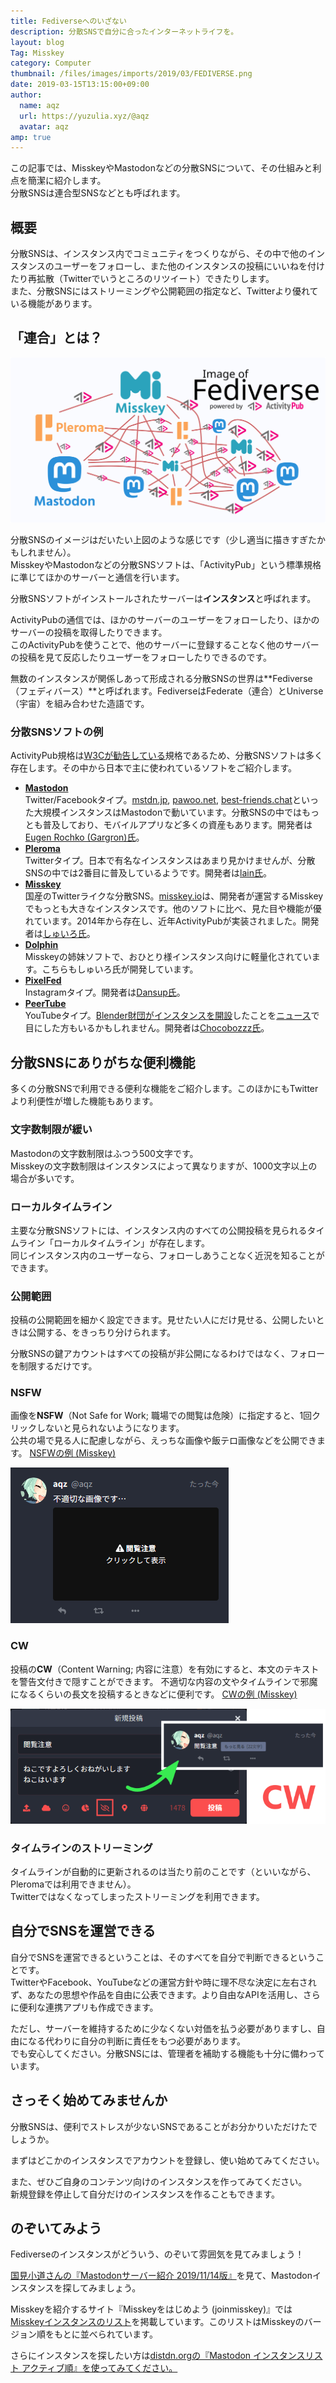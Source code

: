 ```yaml
---
title: Fediverseへのいざない
description: 分散SNSで自分に合ったインターネットライフを。
layout: blog
Tag: Misskey
category: Computer
thumbnail: /files/images/imports/2019/03/FEDIVERSE.png
date: 2019-03-15T13:15:00+09:00
author:
  name: aqz
  url: https://yuzulia.xyz/@aqz
  avatar: aqz
amp: true
---
```

この記事では、MisskeyやMastodonなどの分散SNSについて、その仕組みと利点を簡潔に紹介します。  
分散SNSは連合型SNSなどとも呼ばれます。

## 概要
分散SNSは、インスタンス内でコミュニティをつくりながら、その中で他のインスタンスのユーザーをフォローし、また他のインスタンスの投稿にいいねを付けたり再拡散（Twitterでいうところのリツイート）できたりします。  
また、分散SNSにはストリーミングや公開範囲の指定など、Twitterより優れている機能があります。

## 「連合」とは？
![Fediverseのイメージ](/files/images/imports/2019/03/FEDIVERSE.svg)

分散SNSのイメージはだいたい上図のような感じです（少し適当に描きすぎたかもしれません）。  
MisskeyやMastodonなどの分散SNSソフトは、「ActivityPub」という標準規格に準じてほかのサーバーと通信を行います。  

分散SNSソフトがインストールされたサーバーは**インスタンス**と呼ばれます。

ActivityPubの通信では、ほかのサーバーのユーザーをフォローしたり、ほかのサーバーの投稿を取得したりできます。  
このActivityPubを使うことで、他のサーバーに登録することなく他のサーバーの投稿を見て反応したりユーザーをフォローしたりできるのです。

無数のインスタンスが関係しあって形成される分散SNSの世界は**Fediverse（フェディバース）**と呼ばれます。FediverseはFederate（連合）とUniverse（宇宙）を組み合わせた造語です。

### 分散SNSソフトの例
ActivityPub規格は[W3Cが勧告している](https://www.w3.org/TR/activitypub/)規格であるため、分散SNSソフトは多く存在します。その中から日本で主に使われているソフトをご紹介します。

- [**Mastodon**](https://joinmastodon.org/)  
  Twitter/Facebookタイプ。[mstdn.jp](https://mstdn.jp), [pawoo.net](https://pawoo.net), [best-friends.chat](https://best-friends.chat)といった大規模インスタンスはMastodonで動いています。分散SNSの中ではもっとも普及しており、モバイルアプリなど多くの資産もあります。開発者は[Eugen Rochko (Gargron)氏](https://mastodon.social/@Gargron)。
- [**Pleroma**](https://pleroma.social/)  
  Twitterタイプ。日本で有名なインスタンスはあまり見かけませんが、分散SNSの中では2番目に普及しているようです。開発者は[lain氏](https://pleroma.soykaf.com/users/lain)。
- [**Misskey**](https://join.misskey.page/)  
  国産のTwitterライクな分散SNS。[misskey.io](https://misskey.io)は、開発者が運営するMisskeyでもっとも大きなインスタンスです。他のソフトに比べ、見た目や機能が優れています。2014年から存在し、近年ActivityPubが実装されました。開発者は[しゅいろ氏](https://misskey.xyz/@syuilo)。
- [**Dolphin**](https://github.com/syuilo/dolphin)  
  Misskeyの姉妹ソフトで、おひとり様インスタンス向けに軽量化されています。こちらもしゅいろ氏が開発しています。
- [**PixelFed**](https://pixelfed.org/)  
  Instagramタイプ。開発者は[Dansup氏](https://mastodon.social/@dansup)。
- [**PeerTube**](https://joinpeertube.org/)  
  YouTubeタイプ。[Blender財団がインスタンスを開設](https://video.blender.org/)したことを[ニュース](https://gigazine.net/news/20180621-blender-switch-youtube-to-peertube/)で目にした方もいるかもしれません。開発者は[Chocobozzz氏](https://framapiaf.org/@Chocobozzz)。

## 分散SNSにありがちな便利機能
多くの分散SNSで利用できる便利な機能をご紹介します。このほかにもTwitterより利便性が増した機能もあります。

### 文字数制限が緩い
Mastodonの文字数制限はふつう500文字です。  
Misskeyの文字数制限はインスタンスによって異なりますが、1000文字以上の場合が多いです。

### ローカルタイムライン
主要な分散SNSソフトには、インスタンス内のすべての公開投稿を見られるタイムライン「ローカルタイムライン」が存在します。  
同じインスタンス内のユーザーなら、フォローしあうことなく近況を知ることができます。

### 公開範囲
投稿の公開範囲を細かく設定できます。見せたい人にだけ見せる、公開したいときは公開する、をきっちり分けられます。

分散SNSの鍵アカウントはすべての投稿が非公開になるわけではなく、フォローを制限するだけです。

### NSFW
画像を**NSFW**（Not Safe for Work; 職場での閲覧は危険）に指定すると、1回クリックしないと見られないようになります。  
公共の場で見る人に配慮しながら、えっちな画像や飯テロ画像などを公開できます。 [NSFWの例 (Misskey)](https://misskey.xyz/notes/5c8b14e029962e002eef3678)

![NSFW](/files/images/imports/2019/03/NSFW.png "NSFW")

### CW
投稿の**CW**（Content Warning; 内容に注意）を有効にすると、本文のテキストを警告文付きで隠すことができます。
不適切な内容の文やタイムラインで邪魔になるくらいの長文を投稿するときなどに便利です。 [CWの例 (Misskey)](https://misskey.xyz/notes/5c8b14ac15a7be002771b2c1)

![CW](/files/images/imports/2019/03/CW.png "CW")

### タイムラインのストリーミング
タイムラインが自動的に更新されるのは当たり前のことです（といいながら、Pleromaでは利用できません）。  
Twitterではなくなってしまったストリーミングを利用できます。

## 自分でSNSを運営できる
自分でSNSを運営できるということは、そのすべてを自分で判断できるということです。  
TwitterやFacebook、YouTubeなどの運営方針や時に理不尽な決定に左右されず、あなたの思想や作品を自由に公表できます。より自由なAPIを活用し、さらに便利な連携アプリも作成できます。

ただし、サーバーを維持するために少なくない対価を払う必要がありますし、自由になる代わりに自分の判断に責任をもつ必要があります。  
でも安心してください。分散SNSには、管理者を補助する機能も十分に備わっています。

## さっそく始めてみませんか
分散SNSは、便利でストレスが少ないSNSであることがお分かりいただけたでしょうか。

まずはどこかのインスタンスでアカウントを登録し、使い始めてみてください。

また、ぜひご自身のコンテンツ向けのインスタンスを作ってみてください。  
新規登録を停止して自分だけのインスタンスを作ることもできます。

## のぞいてみよう
Fediverseのインスタンスがどういう、のぞいて雰囲気を見てみましょう！

[国見小道さんの『Mastodonサーバー紹介 2019/11/14版』](https://express.komittee.net/posts/my-recommending-mastodon-server-20191114/)を見て、Mastodonインスタンスを探してみましょう。

Misskeyを紹介するサイト『Misskeyをはじめよう (joinmisskey)』では[Misskeyインスタンスのリスト](https://join.misskey.page/ja/wiki/instances/)を掲載しています。このリストはMisskeyのバージョン順をもとに並べられています。

さらにインスタンスを探したい方は[distdn.orgの『Mastodon インスタンスリスト アクティブ順』を使ってみてください。](http://distsn.org/instance-speed.html)
